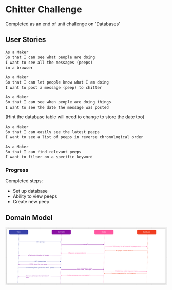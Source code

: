 # Chitter Challenge
Completed as an end of unit challenge on 'Databases' 

## User Stories

```
As a Maker
So that I can see what people are doing
I want to see all the messages (peeps)
in a browser
```

```
As a Maker
So that I can let people know what I am doing  
I want to post a message (peep) to chitter
```

```
As a Maker
So that I can see when people are doing things
I want to see the date the message was posted
```
(Hint the database table will need to change to store the date too)

```
As a Maker
So that I can easily see the latest peeps
I want to see a list of peeps in reverse chronological order
```
```
As a Maker
So that I can find relevant peeps
I want to filter on a specific keyword
```
### Progress
Completed steps:
* Set up database
* Ability to view peeps
* Create new peep

## Domain Model
![A screenshot of the domain model for the first two user storieas](./assets/Model.png)